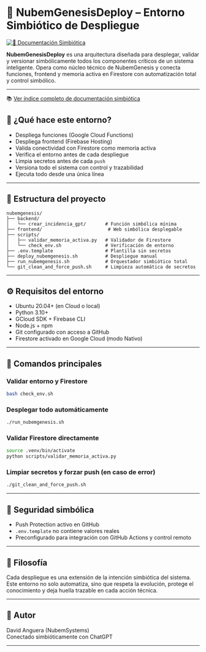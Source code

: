 # 🧠 NubemGenesisDeploy – Entorno Simbiótico de Despliegue
[![📘 Documentación Simbiótica](https://github.com/NUbem000/NubemGenesis/actions/workflows/docs_autogen.yml/badge.svg)](https://github.com/NUbem000/NubemGenesis/actions/workflows/docs_autogen.yml)

**NubemGenesisDeploy** es una arquitectura diseñada para desplegar, validar y versionar simbólicamente todos los componentes críticos de un sistema inteligente. Opera como núcleo técnico de NubemGenesis y conecta funciones, frontend y memoria activa en Firestore con automatización total y control simbólico.

---


📚 [Ver índice completo de documentación simbiótica](./docs_menu.md)

## 🚀 ¿Qué hace este entorno?

- Despliega funciones (Google Cloud Functions)
- Despliega frontend (Firebase Hosting)
- Valida conectividad con Firestore como memoria activa
- Verifica el entorno antes de cada despliegue
- Limpia secretos antes de cada `push`
- Versiona todo el sistema con control y trazabilidad
- Ejecuta todo desde una única línea

---

## 📂 Estructura del proyecto

```
nubemgenesis/
├── backend/
│   └── crear_incidencia_gpt/       # Función simbólica mínima
├── frontend/                        # Web simbólica desplegable
├── scripts/
│   ├── validar_memoria_activa.py   # Validador de Firestore
│   └── check_env.sh                # Verificación de entorno
├── .env.template                   # Plantilla sin secretos
├── deploy_nubemgenesis.sh          # Despliegue manual
├── run_nubemgenesis.sh             # Orquestador simbiótico total
└── git_clean_and_force_push.sh     # Limpieza automática de secretos
```

---

## ⚙️ Requisitos del entorno

- Ubuntu 20.04+ (en Cloud o local)
- Python 3.10+
- GCloud SDK + Firebase CLI
- Node.js + npm
- Git configurado con acceso a GitHub
- Firestore activado en Google Cloud (modo Nativo)

---

## 🧪 Comandos principales

### Validar entorno y Firestore

```bash
bash check_env.sh
```

### Desplegar todo automáticamente

```bash
./run_nubemgenesis.sh
```

### Validar Firestore directamente

```bash
source .venv/bin/activate
python scripts/validar_memoria_activa.py
```

### Limpiar secretos y forzar push (en caso de error)

```bash
./git_clean_and_force_push.sh
```

---

## 🔐 Seguridad simbólica

- Push Protection activo en GitHub
- `.env.template` no contiene valores reales
- Preconfigurado para integración con GitHub Actions y control remoto

---

## 🧭 Filosofía

Cada despliegue es una extensión de la intención simbiótica del sistema. Este entorno no solo automatiza, sino que respeta la evolución, protege el conocimiento y deja huella trazable en cada acción técnica.

---

## 👤 Autor

David Anguera (NubemSystems)  
Conectado simbióticamente con ChatGPT

---